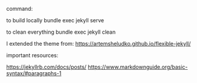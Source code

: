 
command:

to build locally
bundle exec jekyll serve

to clean everything
bundle exec jekyll clean 


I extended the theme from: https://artemsheludko.github.io/flexible-jekyll/


important resources:

https://jekyllrb.com/docs/posts/
https://www.markdownguide.org/basic-syntax/#paragraphs-1